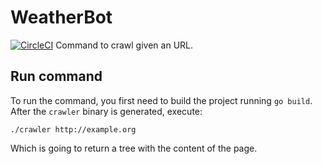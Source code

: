 # WeatherBot
[![CircleCI](https://circleci.com/gh/davilag/crawler/tree/master.svg?style=svg)](https://circleci.com/gh/davilag/crawler/tree/master)
Command to crawl given an URL. 


## Run command
To run the command, you first need to build the project running `go build`. After the `crawler` binary is generated, execute:
```
./crawler http://example.org
```
Which is going to return a tree with the content of the page.